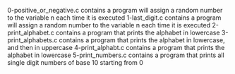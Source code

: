0-positive_or_negative.c contains a program will assign a random number to the variable n each time it is executed
1-last_digit.c contains a program will assign a random number to the variable n each time it is executed
2-print_alphabet.c contains a program that prints the alphabet in lowercase
3-print_alphabets.c contains a program that prints the alphabet in lowercase, and then in uppercase
4-print_alphabt.c contains a program that prints the alphabet in lowercase
5-print_numbers.c contains a program that prints all single digit numbers of base 10 starting from 0
